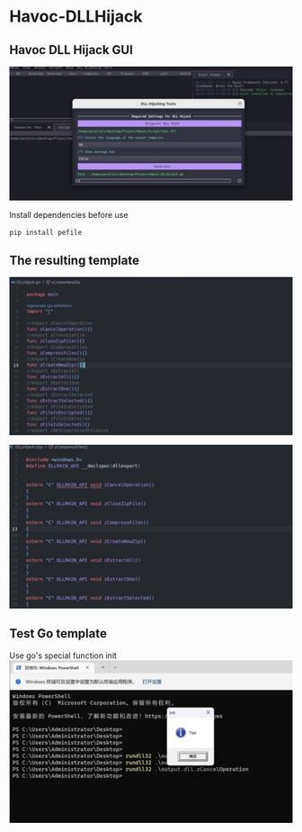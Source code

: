 # Havoc-DLLHijack
## Havoc DLL Hijack GUI
![image](https://github.com/m7rick/Havoc-DLLHijack/blob/main/res/1704704529960.jpg)

Install dependencies before use
```shell
pip install pefile
```
## The resulting template
![image](https://github.com/m7rick/Havoc-DLLHijack/blob/main/res/1704704682893.jpg)

![image](https://github.com/m7rick/Havoc-DLLHijack/blob/main/res/1704704732457.jpg)

## Test Go template
Use go's special function init
![image](https://github.com/m7rick/Havoc-DLLHijack/blob/main/res/1704706006685.jpg)

